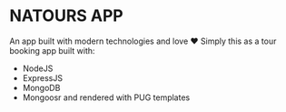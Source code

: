 # NATOURS APP

An app built with modern technologies and love ❤️
Simply this as a tour booking app built with:

- NodeJS
- ExpressJS
- MongoDB
- Mongoosr
  and rendered with PUG templates
